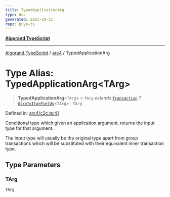 ```yaml
---
title: TypedApplicationArg
type: doc
generated: 2025-10-31
repo: puya-ts
---
```

[**Algorand TypeScript**](../../README.md)

***

[Algorand TypeScript](../../modules.md) / [arc4](../README.md) / TypedApplicationArg

# Type Alias: TypedApplicationArg\<TArg\>

> **TypedApplicationArg**\<`TArg`\> = `TArg` *extends* [`Transaction`](../../gtxn/namespaces/gtxn/type-aliases/Transaction.md) ? [`GtxnToItxnFields`](GtxnToItxnFields.md)\<`TArg`\> : `TArg`

Defined in: [arc4/c2c.ts:41](https://github.com/algorandfoundation/puya-ts/blob/main/packages/algo-ts/src/arc4/c2c.ts#L41)

Conditional type which given an application argument, returns the input type for that argument.

The input type will usually be the original type apart from group transactions which will be substituted
with their equivalent inner transaction type.

## Type Parameters

### TArg

`TArg`
